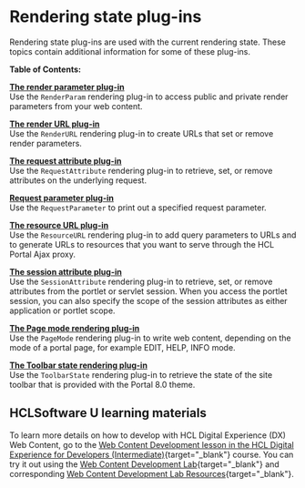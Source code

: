 # Rendering state plug-ins



Rendering state plug-ins are used with the current rendering state. These topics contain additional information for some of these plug-ins.

**Table of Contents:**  


**[The render parameter plug-in](plrf_rendr_plugin_render_parm.md)**  
Use the `RenderParam` rendering plug-in to access public and private render parameters from your web content.

**[The render URL plug-in](plrf_rendr_plugin_render_url.md)**  
Use the `RenderURL` rendering plug-in to create URLs that set or remove render parameters.

**[The request attribute plug-in](plrf_rendr_plugin_request_attrbt.md)**  
Use the `RequestAttribute` rendering plug-in to retrieve, set, or remove attributes on the underlying request.

**[Request parameter plug-in](plrf_rendr_plugin_request_parm.md)**  
Use the `RequestParameter` to print out a specified request parameter.

**[The resource URL plug-in](plrf_rendr_plugin_resrc_url.md)**  
Use the `ResourceURL` rendering plug-in to add query parameters to URLs and to generate URLs to resources that you want to serve through the HCL Portal Ajax proxy.

**[The session attribute plug-in](plrf_rendr_plugin_session_attrbt.md)**  
Use the `SessionAttribute` rendering plug-in to retrieve, set, or remove attributes from the portlet or servlet session. When you access the portlet session, you can also specify the scope of the session attributes as either application or portlet scope.

**[The Page mode rendering plug-in](plugin_portlet_page.md)**  
Use the `PageMode` rendering plug-in to write web content, depending on the mode of a portal page, for example EDIT, HELP, INFO mode.

**[The Toolbar state rendering plug-in](plugin_portlet_toolbar.md)**  
Use the `ToolbarState` rendering plug-in to retrieve the state of the site toolbar that is provided with the Portal 8.0 theme.

## HCLSoftware U learning materials

To learn more details on how to develop with HCL Digital Experience (DX) Web Content, go to the [Web Content Development lesson in the HCL Digital Experience for Developers (Intermediate)](https://hclsoftwareu.hcltechsw.com/component/axs/?view=sso_config&id=3&forward=https%3A%2F%2Fhclsoftwareu.hcltechsw.com%2Fcourses%2Flesson%2F%3Fid%3D3500){target="_blank"} course. You can try it out using the [Web Content Development Lab](https://hclsoftwareu.hcltechsw.com/images/Lc4sMQCcN5uxXmL13gSlsxClNTU3Mjc3NTc4MTc2/DS_Academy/DX/Developer/HDX-DEV-200_Web_Content_Development.pdf){target="_blank"} and corresponding [Web Content Development Lab Resources](https://hclsoftwareu.hcltechsw.com/images/Lc4sMQCcN5uxXmL13gSlsxClNTU3Mjc3NTc4MTc2/DS_Academy/DX/Developer/HDX-DEV-200_Web_Content_Development_Lab_Resources.zip){target="_blank"}.

